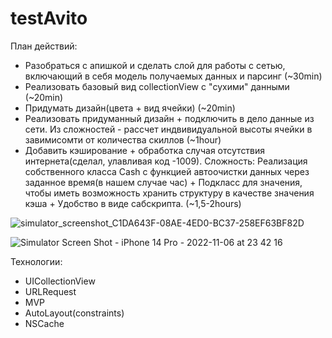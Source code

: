 # testAvito

План действий:
- Разобраться с апишкой и сделать слой для работы с сетью, включающий в себя модель получаемых данных и парсинг (~30min)
- Реализовать базовый вид collectionView c "сухими" данными (~20min)
- Придумать дизайн(цвета + вид ячейки) (~20min)
- Реализовать придуманный дизайн + подключить в дело данные из сети. Из сложностей - рассчет индвивидуальной высоты ячейки в завимисомти от количества скиллов (~1hour)
- Добавить кэширование + обработка случая отсутствия интернета(сделал, улавливая код -1009). Сложность: Реализация собственного класса Cash с функцией автоочистки данных через заданное время(в нашем случае час) + Подкласс для значения, чтобы иметь возможность хранить структуру в качестве значения кэша + Удобство в виде сабскрипта. (~1,5-2hours)


![simulator_screenshot_C1DA643F-08AE-4ED0-BC37-258EF63BF82D](https://user-images.githubusercontent.com/73145960/200193980-b6d7561d-1503-4b27-9e83-61a68c36f131.png)

![Simulator Screen Shot - iPhone 14 Pro - 2022-11-06 at 23 42 16](https://user-images.githubusercontent.com/73145960/200194179-8e64f346-3d55-4fed-9ebc-7b13bd860ae6.png)


Технологии:
- UICollectionView
- URLRequest
- MVP
- AutoLayout(constraints)
- NSCache
